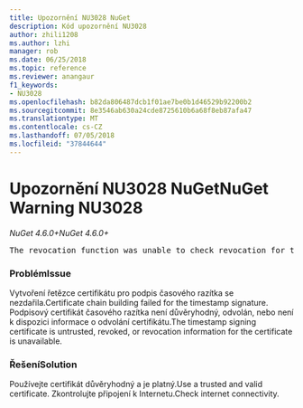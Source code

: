 ```yaml
---
title: Upozornění NU3028 NuGet
description: Kód upozornění NU3028
author: zhili1208
ms.author: lzhi
manager: rob
ms.date: 06/25/2018
ms.topic: reference
ms.reviewer: anangaur
f1_keywords:
- NU3028
ms.openlocfilehash: b82da806487dcb1f01ae7be0b1d46529b92200b2
ms.sourcegitcommit: 8e3546ab630a24cde8725610b6a68f8eb87afa47
ms.translationtype: MT
ms.contentlocale: cs-CZ
ms.lasthandoff: 07/05/2018
ms.locfileid: "37844644"
---
```

# <a name="nuget-warning-nu3028"></a><span data-ttu-id="4a809-103">Upozornění NU3028 NuGet</span><span class="sxs-lookup"><span data-stu-id="4a809-103">NuGet Warning NU3028</span></span>

<span data-ttu-id="4a809-104">*NuGet 4.6.0+*</span><span class="sxs-lookup"><span data-stu-id="4a809-104">*NuGet 4.6.0+*</span></span>

<pre>The revocation function was unable to check revocation for the certificate.</pre>

### <a name="issue"></a><span data-ttu-id="4a809-105">Problém</span><span class="sxs-lookup"><span data-stu-id="4a809-105">Issue</span></span>
<span data-ttu-id="4a809-106">Vytvoření řetězce certifikátu pro podpis časového razítka se nezdařila.</span><span class="sxs-lookup"><span data-stu-id="4a809-106">Certificate chain building failed for the timestamp signature.</span></span> <span data-ttu-id="4a809-107">Podpisový certifikát časového razítka není důvěryhodný, odvolán, nebo není k dispozici informace o odvolání certifikátu.</span><span class="sxs-lookup"><span data-stu-id="4a809-107">The timestamp signing certificate is untrusted, revoked, or revocation information for the certificate is unavailable.</span></span>

### <a name="solution"></a><span data-ttu-id="4a809-108">Řešení</span><span class="sxs-lookup"><span data-stu-id="4a809-108">Solution</span></span>
<span data-ttu-id="4a809-109">Používejte certifikát důvěryhodný a je platný.</span><span class="sxs-lookup"><span data-stu-id="4a809-109">Use a trusted and valid certificate.</span></span> <span data-ttu-id="4a809-110">Zkontrolujte připojení k Internetu.</span><span class="sxs-lookup"><span data-stu-id="4a809-110">Check internet connectivity.</span></span>